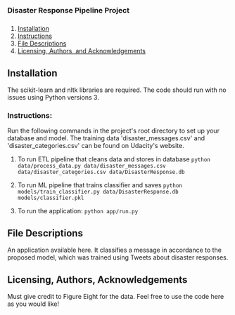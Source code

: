 ##
### Disaster Response Pipeline Project
###

1. [Installation](#installation)
2. [Instructions](#instructions)
3. [File Descriptions](#files)
4. [Licensing, Authors, and Acknowledgements](#licensing)

## Installation

The scikit-learn and nltk libraries are required. The code should run with no issues using Python versions 3.

### Instructions:
Run the following commands in the project's root directory to set up your database and model. The training data 'disaster_messages.csv' and 'disaster_categories.csv' can be found on Udacity's website.

1. To run ETL pipeline that cleans data and stores in database
        `python data/process_data.py data/disaster_messages.csv data/disaster_categories.csv data/DisasterResponse.db`

2. To run ML pipeline that trains classifier and saves
        `python models/train_classifier.py data/DisasterResponse.db models/classifier.pkl`

3. To run the application: 
        `python app/run.py`


## File Descriptions
An application available here. It classifies a message in accordance to the proposed model, which was trained using Tweets about disaster responses.

## Licensing, Authors, Acknowledgements

Must give credit to Figure Eight for the data. Feel free to use the code here as you would like!


